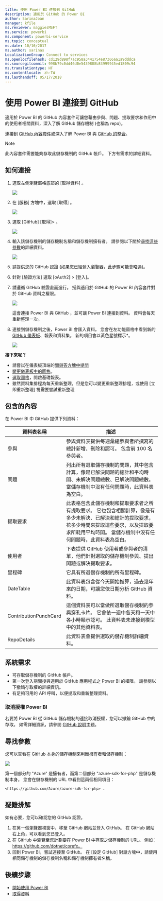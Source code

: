 ```yaml
---
title: 使用 Power BI 連接到 GitHub
description: 適用於 GitHub 的 Power BI
author: SarinaJoan
manager: kfile
ms.reviewer: maggiesMSFT
ms.service: powerbi
ms.component: powerbi-service
ms.topic: conceptual
ms.date: 10/16/2017
ms.author: sarinas
LocalizationGroup: Connect to services
ms.openlocfilehash: cd129d898f7ac958a3441754e87366aa1a9dddca
ms.sourcegitcommit: 998b79c0dd46d0e5439888b83999945ed1809c94
ms.translationtype: HT
ms.contentlocale: zh-TW
ms.lasthandoff: 05/17/2018
---
```

# <a name="connect-to-github-with-power-bi"></a>使用 Power BI 連接到 GitHub
適用於 Power BI 的 GitHub 內容套件可讓您藉由參與、問題、提取要求和作用中的使用者相關資料，深入了解 GitHub 儲存機制 (也稱為 repo)。

連接到 [GitHub 內容套件](https://app.powerbi.com/getdata/services/github)或深入了解 Power BI 與 [GitHub 的整合](https://powerbi.microsoft.com/integrations/github)。

>[!NOTE]
>此內容套件需要能夠存取此儲存機制的 GitHub 帳戶。 下方有需求的詳細資料。

## <a name="how-to-connect"></a>如何連接
1. 選取左側瀏覽窗格底部的 [取得資料]  。
   
   ![](media/service-connect-to-github/pbi_getdata.png) 
2. 在 [服務]  方塊中，選取 [取得] 。
   
   ![](media/service-connect-to-github/pbi_get_services.png) 
3. 選取 [GitHub] [取得]\> 。
   
   ![](media/service-connect-to-github/github.png)
4. 輸入該儲存機制的儲存機制名稱和儲存機制擁有者。 請參閱以下關於[尋找這些參數](#FindingParams)的詳細資料。
   
   ![](media/service-connect-to-github/pbi_github1.png)
5. 請提供您的 GitHub 認證 (如果您已經登入瀏覽器，此步驟可能會略過)。 
6. 針對 [驗證方法] 選取 [oAuth2] \> [登入]。 
7. 請遵循 GitHub 驗證畫面進行。 授與適用於 GitHub 的 Power BI 內容套件對於 GitHub 資料之權限。
   
   ![](media/service-connect-to-github/github_authorize.png)
   
   這會連接 Power BI 與 GitHub ，並可讓 Power BI 連接到資料。  資料會每天重新整理一次。
8. 連接到儲存機制之後，Power BI 會匯入資料。 您會在左功能窗格中看到新的 [GitHub 儀表板](https://powerbi.microsoft.com/integrations/github)、報表和資料集。 新的項目會以黃色星號標示\*。
   
   ![](media/service-connect-to-github/pbi_githubdash.png)

**接下來呢？**

* 請嘗試在儀表板頂端的[問與答方塊中提問](power-bi-q-and-a.md)
* [變更儀表板中的圖格](service-dashboard-edit-tile.md)。
* [選取圖格](service-dashboard-tiles.md)，開啟基礎報表。
* 雖然資料集排程為每天重新整理，但是您可以變更重新整理排程，或使用 [立即重新整理] 視需要嘗試重新整理

## <a name="whats-included"></a>包含的內容
在 Power BI 中 GitHub 提供下列資料：     

| 資料表名稱 | 描述 |
| --- | --- |
| 參與 |參與資料表提供每週彙總參與者所撰寫的總計新增、刪除和認可。 包含前 100 名參與者。 |
| 問題 |列出所有選取儲存機制的問題，其中包含計算，像是已解決問題的總計和平均時間、未解決問題總數、已解決問題總數。 當儲存機制中沒有任何問題時，此資料表為空白。 |
| 提取要求 |此表格包含此儲存機制和提取要求者之所有提取要求。 它也包含相關計算，像是有多少未解決、已解決和總計的提取要求，花多少時間來提取這些要求，以及提取要求所耗用平均時間。 當儲存機制中沒有任何問題時，此資料表為空白。 |
| 使用者 |下表提供 GitHub 使用者或參與者的清單，他們針對選取的儲存機制參與、提出問題或解決提取要求。 |
| 里程碑 |它具有所選儲存機制的所有里程碑。 |
| DateTable |此資料表包含從今天開始推算，過去幾年來的日期，可讓您依日期分析 GitHub 資料。 |
| ContributionPunchCard |這個資料表可以當做所選取儲存機制的參與穿孔卡片。 它會依一週中各天和一天中各小時顯示認可。 此資料表未連接到模型中的其他資料表。 |
| RepoDetails |此資料表會提供選取的儲存機制詳細資料。 |

## <a name="system-requirements"></a>系統需求
* 可存取儲存機制的 GitHub 帳戶。  
* 第一次登入期間授與適用於 GitHub 應用程式之 Power BI 的權限。 請參閱以下撤銷存取權的詳細資訊。  
* 有足夠可用的 API 呼叫，以便提取和重新整理資料。  

### <a name="de-authorize-power-bi"></a>取消授權 Power BI
若要將 Power BI 從 GitHub 儲存機制的連接取消授權，您可以撤銷 GitHub 中的存取。 如需詳細資訊，請參閱 [GitHub 說明](https://help.github.com/articles/keeping-your-ssh-keys-and-application-access-tokens-safe/#reviewing-your-authorized-applications-oauth)主題。

<a name="FindingParams"></a>

## <a name="finding-parameters"></a>尋找參數
您可以查看在 GitHub 本身的儲存機制來判斷擁有者和儲存機制：

![](media/service-connect-to-github/github_ownerrepo.png)

第一個部分的 "Azure" 是擁有者，而第二個部分 "azure-sdk-for-php" 是儲存機制本身。  您會在儲存機制的 URL 中看到這兩個相同項目：

    <https://github.com/Azure/azure-sdk-for-php> .

## <a name="troubleshooting"></a>疑難排解
如有必要，您可以確認您的 GitHub 認證。  

1. 在另一個瀏覽器視窗中，移至 GitHub 網站並登入 GitHub。 在 GitHub 網站右上角，可以看到您已登入。    
2. 在 GitHub 中瀏覽至您計劃要在 Power BI 中存取之儲存機制的 URL。 例如：https://github.com/dotnet/corefx。  
3. 回到 Power BI，嘗試連接至 GitHub。 在 [設定 GitHub] 對話方塊中，請使用相同儲存機制的儲存機制名稱和儲存機制擁有者名稱。  

## <a name="next-steps"></a>後續步驟
* [開始使用 Power BI](service-get-started.md)
* [取得資料](service-get-data.md)

